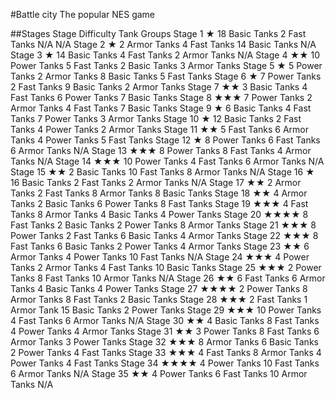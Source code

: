 #Battle city
The popular NES game

##Stages
Stage			Difficulty	Tank Groups
Stage 1			★		18 Basic Tanks	2 Fast Tanks	N/A				N/A
Stage 2			★		2 Armor Tanks	4 Fast Tanks	14 Basic Tanks	N/A
Stage 3			★		14 Basic Tanks	4 Fast Tanks	2 Armor Tanks	N/A
Stage 4			★★		10 Power Tanks	5 Fast Tanks	2 Basic Tanks	3 Armor Tanks
Stage 5			★		5 Power Tanks	2 Armor Tanks	8 Basic Tanks	5 Fast Tanks
Stage 6			★		7 Power Tanks	2 Fast Tanks	9 Basic Tanks	2 Armor Tanks
Stage 7			★★		3 Basic Tanks	4 Fast Tanks	6 Power Tanks	7 Basic Tanks
Stage 8			★★★		7 Power Tanks	2 Armor Tanks	4 Fast Tanks	7 Basic Tanks
Stage 9			★		6 Basic Tanks	4 Fast Tanks	7 Power Tanks	3 Armor Tanks
Stage 10		★		12 Basic Tanks	2 Fast Tanks	4 Power Tanks	2 Armor Tanks
Stage 11		★★		5 Fast Tanks	6 Armor Tanks	4 Power Tanks	5 Fast Tanks
Stage 12		★		8 Power Tanks	6 Fast Tanks	6 Armor Tanks	N/A
Stage 13		★★★		8 Power Tanks	8 Fast Tanks	4 Armor Tanks	N/A
Stage 14		★★★		10 Power Tanks	4 Fast Tanks	6 Armor Tanks	N/A
Stage 15		★★		2 Basic Tanks	10 Fast Tanks	8 Armor Tanks	N/A
Stage 16		★		16 Basic Tanks	2 Fast Tanks	2 Armor Tanks	N/A
Stage 17		★★		2 Armor Tanks	2 Fast Tanks	8 Armor Tanks	8 Basic Tanks
Stage 18		★★		4 Armor Tanks	2 Basic Tanks	6 Power Tanks	8 Fast Tanks
Stage 19		★★★		4 Fast Tanks	8 Armor Tanks	4 Basic Tanks	4 Power Tanks
Stage 20		★★★★	8 Fast Tanks	2 Basic Tanks	2 Power Tanks	8 Armor Tanks
Stage 21		★★★		8 Power Tanks	2 Fast Tanks	6 Basic Tanks	4 Armor Tanks
Stage 22		★★★		8 Fast Tanks	6 Basic Tanks	2 Power Tanks	4 Armor Tanks
Stage 23		★★		6 Armor Tanks	4 Power Tanks	10 Fast Tanks	N/A
Stage 24		★★★		4 Power Tanks	2 Armor Tanks	4 Fast Tanks	10 Basic Tanks
Stage 25		★★★		2 Power Tanks	8 Fast Tanks	10 Armor Tanks	N/A
Stage 26		★★		6 Fast Tanks	6 Armor Tanks	4 Basic Tanks	4 Power Tanks
Stage 27		★★★★	2 Power Tanks	8 Armor Tanks	8 Fast Tanks	2 Basic Tanks
Stage 28		★★★		2 Fast Tanks	1 Armor Tank	15 Basic Tanks	2 Power Tanks
Stage 29		★★★		10 Power Tanks	4 Fast Tanks	6 Armor Tanks	N/A
Stage 30		★★		4 Basic Tanks	8 Fast Tanks	4 Power Tanks	4 Armor Tanks
Stage 31		★★		3 Power Tanks	8 Fast Tanks	6 Armor Tanks	3 Power Tanks
Stage 32		★★★		8 Armor Tanks	6 Basic Tanks	2 Power Tanks	4 Fast Tanks
Stage 33		★★★		4 Fast Tanks	8 Armor Tanks	4 Power Tanks	4 Fast Tanks
Stage 34		★★★★	4 Power Tanks	10 Fast Tanks	6 Armor Tanks	N/A
Stage 35		★★		4 Power Tanks	6 Fast Tanks	10 Armor Tanks	N/A



